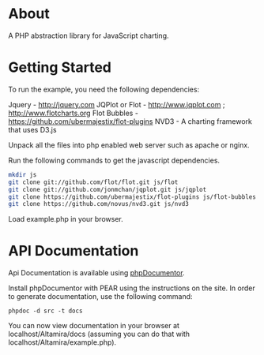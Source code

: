About
===================


A PHP abstraction library for JavaScript charting.


Getting Started
===================

To run the example, you need the following dependencies:


Jquery - http://jquery.com
JQPlot or Flot - http://www.jqplot.com ; http://www.flotcharts.org 
Flot Bubbles - https://github.com/ubermajestix/flot-plugins
NVD3 - A charting framework that uses D3.js


Unpack all the files into php enabled web server such as apache or nginx.

Run the following commands to get the javascript dependencies.

```bash
mkdir js
git clone git://github.com/flot/flot.git js/flot
git clone git://github.com/jonmchan/jqplot.git js/jqplot
git clone https://github.com/ubermajestix/flot-plugins js/flot-bubbles
git clone https://github.com/novus/nvd3.git js/nvd3
```

Load example.php in your browser.

API Documentation
=======================
Api Documentation is available using [phpDocumentor](http://www.phpdoc.org/).

Install phpDocumentor with PEAR using the instructions on the site. 
In order to generate documentation, use the following command:

    phpdoc -d src -t docs

You can now view documentation in your browser at localhost/Altamira/docs 
(assuming you can do that with localhost/Altamira/example.php).